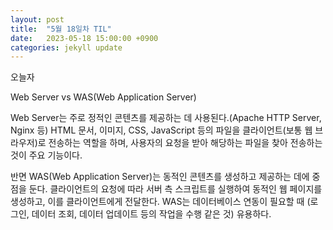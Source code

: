 ```yaml
---
layout: post
title:  "5월 18일차 TIL"
date:   2023-05-18 15:00:00 +0900
categories: jekyll update
---
```


오늘자

Web Server vs WAS(Web Application Server)

Web Server는 주로 정적인 콘텐츠를 제공하는 데 사용된다.(Apache HTTP Server, Nginx 등)
HTML 문서, 이미지, CSS, JavaScript 등의 파일을 클라이언트(보통 웹 브라우저)로 전송하는 역할을 하며, 사용자의 요청을 받아 해당하는 파일을 찾아 전송하는 것이 주요 기능이다.

반면 WAS(Web Application Server)는 동적인 콘텐츠를 생성하고 제공하는 데에 중점을 둔다.
클라이언트의 요청에 따라 서버 측 스크립트를 실행하여 동적인 웹 페이지를 생성하고, 이를 클라이언트에게 전달한다.
WAS는 데이터베이스 연동이 필요할 때 (로그인, 데이터 조회, 데이터 업데이트 등의 작업을 수행 같은 것) 유용하다.